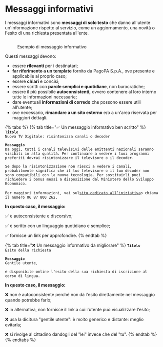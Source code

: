 # Messaggi informativi

I messaggi informativi sono **messaggi di solo testo** che danno all'utente un'informazione rispetto al servizio, come un aggiornamento, una novità o l'esito di una richiesta presentata all'ente. &#x20;

<figure><img src="../../.gitbook/assets/image (11).png" alt=""><figcaption><p>Esempio di messaggio informativo</p></figcaption></figure>

Questi messaggi devono:

* essere **rilevanti** per i destinatari;
* **far riferimento a un template** fornito da PagoPA S.p.A., ove presente e applicabile al proprio caso;
* essere **chiari** e concisi;
* essere scritti con **parole semplici e quotidiane**, non burocratiche;
* essere il più possibile **autoconsistenti,** ovvero contenere al loro interno tutte le informazioni necessarie;
* dare eventuali **informazioni di corredo** che possono essere utili all'utente;
* ove necessario, **rimandare a un sito esterno** e/o a un'area riservata per maggiori dettagli.

{% tabs %}
{% tab title="✅ Un messaggio informativo ben scritto" %}
**`Titolo`**\
`Nuova TV Digitale: risintonizza canali o decoder`

**`Messaggio`**\
`Da oggi, tutti i canali televisivi delle emittenti nazionali saranno visibili in alta qualità. Per continuare a vedere i tuoi programmi preferiti dovrai risintonizzare il televisore o il decoder.`

`Se dopo la risintonizzazione non riesci a vedere i canali, probabilmente significa che il tuo televisore o il tuo decoder non sono compatibili con la nuova tecnologia. Per sostituirli puoi richiedere i bonus messi a disposizione dal Ministero dello Sviluppo Economico.`\
\
`Per maggiori informazioni, vai sul`[`sito dedicato all’iniziativa`](https://nuovatvdigitale.mise.gov.it/)`o chiama il numero 06 87 800 262.`



**In questo caso, il messaggio:**

✅ è autoconsistente e discorsivo;

✅ è scritto con un linguaggio quotidiano e semplice;

✅ fornisce un link per approfondire.
{% endtab %}

{% tab title="❌ Un messaggio informativo da migliorare" %}
**`Titolo`**\
`Esito della richiesta`

**`Messaggio`**\
`Gentile utente,`

`è disponibile online l'esito della sua richiesta di iscrizione al corso di lingua.`



**In questo caso, il messaggio:**

❌ non è autoconsistente perché non dà l'esito direttamente nel messaggio quando potrebbe farlo;

❌ in alternativa, non fornisce il link a cui l'utente può visualizzare l'esito;

❌ usa la dicitura "gentile utente": è molto generico e distante: meglio evitarla;

❌ si rivolge al cittadino dandogli del "lei" invece che del "tu".
{% endtab %}
{% endtabs %}
